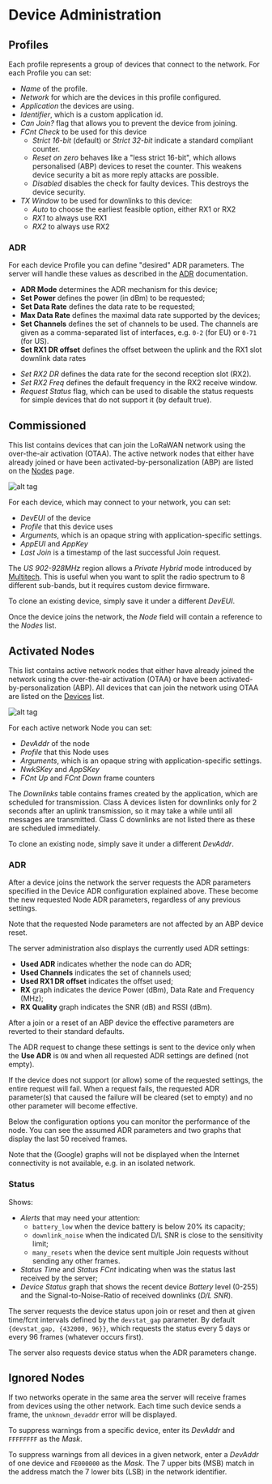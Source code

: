 # Device Administration

## Profiles

Each profile represents a group of devices that connect to the network. For each
Profile you can set:
 * *Name* of the profile.
 * *Network* for which are the devices in this profile configured.
 * *Application* the devices are using.
 * *Identifier*, which is a custom application id.
 * *Can Join?* flag that allows you to prevent the device from joining.
 * *FCnt Check* to be used for this device
   * *Strict 16-bit* (default) or *Strict 32-bit* indicate a standard compliant counter.
   * *Reset on zero* behaves like a "less strict 16-bit", which allows personalised (ABP)
     devices to reset the counter.
     This weakens device security a bit as more reply attacks are possible.
   * *Disabled* disables the check for faulty devices.
     This destroys the device security.
 * *TX Window* to be used for downlinks to this device:
   * *Auto* to choose the earliest feasible option, either RX1 or RX2
   * *RX1* to always use RX1
   * *RX2* to always use RX2

### ADR

For each device Profile you can define "desired" ADR parameters. The server will
handle these values as described in the [ADR](ADR.md) documentation.
 - **ADR Mode** determines the ADR mechanism for this device;
 - **Set Power** defines the power (in dBm) to be requested;
 - **Set Data Rate** defines the data rate to be requested;
 - **Max Data Rate** defines the maximal data rate supported by the devices;
 - **Set Channels** defines the set of channels to be used. The channels are given
   as a comma-separated list of interfaces, e.g. `0-2` (for EU) or `0-71` (for US).
 - **Set RX1 DR offset** defines the offset between the uplink and the RX1 slot
   downlink data rates
 * *Set RX2 DR* defines the data rate for the second reception slot (RX2).
 * *Set RX2 Freq* defines the default frequency in the RX2 receive window.
 * *Request Status* flag, which can be used to disable the status requests for
   simple devices that do not support it (by default true).


## Commissioned

This list contains devices that can join the LoRaWAN network using the
over-the-air activation (OTAA). The active network nodes that either have
already joined or have been activated-by-personalization (ABP) are listed on the
[Nodes](Nodes.md) page.

![alt tag](https://raw.githubusercontent.com/gotthardp/lorawan-server/master/doc/images/admin-device.png)

For each device, which may connect to your network, you can set:
 * *DevEUI* of the device
 * *Profile* that this device uses
 * *Arguments*, which is an opaque string with application-specific settings.
 * *AppEUI* and *AppKey*
 * *Last Join* is a timestamp of the last successful Join request.

The *US 902-928MHz* region allows a *Private Hybrid* mode introduced by
[Multitech](www.multitech.net/developer/software/lora/introduction-to-lora).
This is useful when you want to split the radio spectrum to 8 different sub-bands,
but it requires custom device firmware.

To clone an existing device, simply save it under a different *DevEUI*.

Once the device joins the network, the *Node* field will contain a reference to the *Nodes* list.


## Activated Nodes

This list contains active network nodes that either have already joined the network
using the over-the-air activation (OTAA) or have been activated-by-personalization
(ABP). All devices that can join the network using OTAA are listed on the
[Devices](Devices.md) list.

![alt tag](https://raw.githubusercontent.com/gotthardp/lorawan-server/master/doc/images/admin-node.png)

For each active network Node you can set:
 * *DevAddr* of the node
 * *Profile* that this Node uses
 * *Arguments*, which is an opaque string with application-specific settings.
 * *NwkSKey* and *AppSKey*
 * *FCnt Up* and *FCnt Down* frame counters

The *Downlinks* table contains frames created by the application, which are scheduled for
transmission. Class A devices listen for downlinks only for 2 seconds after an uplink
transmission, so it may take a while until all messages are transmitted. Class C
downlinks are not listed there as these are scheduled immediately.

To clone an existing node, simply save it under a different *DevAddr*.

### ADR

After a device joins the network the server requests the ADR parameters specified
in the Device ADR configuration explained above. These become the new requested
Node ADR parameters, regardless of any previous settings.

Note that the requested Node parameters are not affected by an ABP device reset.

The server administration also displays the currently used ADR settings:
 - **Used ADR** indicates whether the node can do ADR;
 - **Used Channels** indicates the set of channels used;
 - **Used RX1 DR offset** indicates the offset used;
 - **RX** graph indicates the device Power (dBm), Data Rate and Frequency (MHz);
 - **RX Quality** graph indicates the SNR (dB) and RSSI (dBm).

After a join or a reset of an ABP device the effective parameters are reverted to
their standard defaults.

The ADR request to change these settings is sent to the device only when the
**Use ADR** is `ON` and when all requested ADR settings are defined (not empty).

If the device does not support (or allow) some of the requested settings, the
entire request will fail. When a request fails, the requested ADR parameter(s) that
caused the failure will be cleared (set to empty) and no other parameter will become
effective.

Below the configuration options you can monitor the performance of the node. You
can see the assumed ADR parameters and two graphs that display the last 50 received
frames.

Note that the (Google) graphs will not be displayed when the Internet connectivity
is not available, e.g. in an isolated network.

### Status

Shows:
 - *Alerts* that may need your attention:
   * `battery_low` when the device battery is below 20% its capacity;
   * `downlink_noise` when the indicated D/L SNR is close to the sensitivity limit;
   * `many_resets` when the device sent multiple Join requests without sending
     any other frames.
 - *Status Time* and *Status FCnt* indicating when was the status last
   received by the server;
 - *Device Status* graph that shows the recent device *Battery* level (0-255)
   and the Signal-to-Noise-Ratio of received downlinks (*D/L SNR*).

The server requests the device status upon join or reset and then at given
time/fcnt intervals defined by the `devstat_gap` parameter. By default
`{devstat_gap, {432000, 96}}`, which requests the status every 5 days or
every 96 frames (whatever occurs first).

The server also requests device status when the ADR parameters change.


## Ignored Nodes

If two networks operate in the same area the server will receive frames from
devices using the other network. Each time such device sends a frame, the
`unknown_devaddr` error will be displayed.

To suppress warnings from a specific device, enter its *DevAddr* and
`FFFFFFFF` as the *Mask*.

To suppress warnings from all devices in a given network, enter a *DevAddr* of
one device and `FE000000` as the *Mask*. The 7 upper bits (MSB) match in the
address match the 7 lower bits (LSB) in the network identifier.
